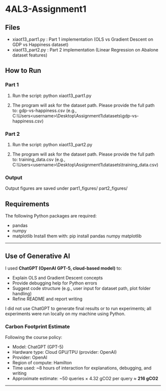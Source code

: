 # 4AL3-Assignment1

## Files
- xiaot13_part1.py : Part 1 implementation (OLS vs Gradient Descent on GDP vs Happiness dataset)
- xiaot13_part2.py : Part 2 implementation (Linear Regression on Abalone dataset features)

## How to Run

### Part 1
1. Run the script:
python xiaot13_part1.py

2. The program will ask for the dataset path. Please provide the full path to:
gdp-vs-happiness.csv
(e.g., C:\Users\<username>\Desktop\Assignment1\datasets\gdp-vs-happiness.csv)

### Part 2
1. Run the script:
python xiaot13_part2.py

2. The program will ask for the dataset path. Please provide the full path to:
training_data.csv
(e.g., C:\Users\<username>\Desktop\Assignment1\datasets\training_data.csv)

### Output
Output figures are saved under 
part1_figures/
part2_figures/

## Requirements
The following Python packages are required:
- pandas
- numpy
- matplotlib
Install them with: pip install pandas numpy matplotlib


---

## Use of Generative AI
I used **ChatGPT (OpenAI GPT-5, cloud-based model)** to:
- Explain OLS and Gradient Descent concepts
- Provide debugging help for Python errors
- Suggest code structure (e.g., user input for dataset path, plot folder handling)
- Refine README and report writing

I did not use ChatGPT to generate final results or to run experiments; all experiments were run locally on my machine using Python.

### Carbon Footprint Estimate
Following the course policy:
- Model: ChatGPT (GPT-5)
- Hardware type: Cloud GPU/TPU (provider: OpenAI)
- Provider: OpenAI
- Region of compute: Hamilton
- Time used: ~8 hours of interaction for explanations, debugging, and writing
- Approximate estimate: ~50 queries × 4.32 gCO2 per query ≈ **216 gCO2**

---
